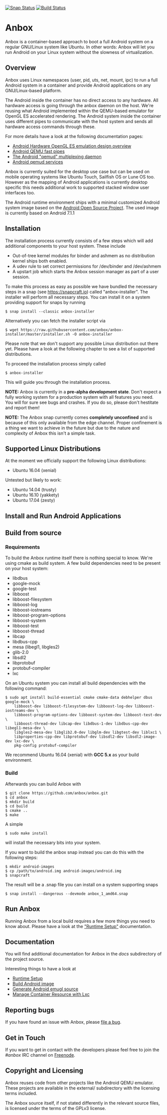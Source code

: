 [![Snap Status](https://build.snapcraft.io/badge/anbox/anbox.svg)](https://build.snapcraft.io/user/anbox/anbox)
[![Build Status](https://travis-ci.org/anbox/anbox.svg?branch=master)](https://travis-ci.org/anbox/anbox)

# Anbox

Anbox is a container-based approach to boot a full Android system on a
regular GNU/Linux system like Ubuntu. In other words: Anbox will let
you run Android on your Linux system without the slowness of
virtualization.

## Overview

Anbox uses Linux namespaces (user, pid, uts, net, mount, ipc) to run a
full Android system in a container and provide Android applications on
any GNU/Linux-based platform.

The Android inside the container has no direct access to any hardware.
All hardware access is going through the anbox daemon on the host. We're
reusing what Android implemented within the QEMU-based emulator for OpenGL
ES accelerated rendering. The Android system inside the container uses
different pipes to communicate with the host system and sends all hardware
access commands through these.

For more details have a look at the following documentation pages:

 * [Android Hardware OpenGL ES emulation design overview](https://android.googlesource.com/platform/external/qemu/+/emu-master-dev/android/android-emugl/DESIGN)
 * [Android QEMU fast pipes](https://android.googlesource.com/platform/external/qemu/+/emu-master-dev/android/docs/ANDROID-QEMU-PIPE.TXT)
 * [The Android "qemud" multiplexing daemon](https://android.googlesource.com/platform/external/qemu/+/emu-master-dev/android/docs/ANDROID-QEMUD.TXT)
 * [Android qemud services](https://android.googlesource.com/platform/external/qemu/+/emu-master-dev/android/docs/ANDROID-QEMUD-SERVICES.TXT)

Anbox is currently suited for the desktop use case but can be used on
mobile operating systems like Ubuntu Touch, Sailfish OS or Lune OS too.
However as the mapping of Android applications is currently desktop specific
this needs additional work to supported stacked window user interfaces too.

The Android runtime environment ships with a minimal customized Android system
image based on the [Android Open Source Project](https://source.android.com/).
The used image is currently based on Android 7.1.1

## Installation

The installation process currently consists of a few steps which will
add additional components to your host system. These include

 * Out-of-tree kernel modules for binder and ashmem as no distribution kernel
   ships both enabled.
 * A udev rule to set correct permissions for /dev/binder and /dev/ashmem
 * A upstart job which starts the Anbox session manager as part of
   a user session.

To make this process as easy as possible we have bundled the necessary
steps in a snap (see https://snapcraft.io) called "anbox-installer". The
installer will perform all necessary steps. You can install it on a system
providing support for snaps by running

```
$ snap install --classic anbox-installer
```

Alternatively you can fetch the installer script via

```
$ wget https://raw.githubusercontent.com/anbox/anbox-installer/master/installer.sh -O anbox-installer
```

Please note that we don't support any possible Linux distribution out there
yet. Please have a look at the following chapter to see a list of supported
distributions.

To proceed the installation process simply called

```
$ anbox-installer
```

This will guide you through the installation process.

**NOTE:** Anbox is currently in a **pre-alpha development state**. Don't expect a
fully working system for a production system with all features you need. You will
for sure see bugs and crashes. If you do so, please don't hestitate and report them!

**NOTE:** The Anbox snap currently comes **completely unconfined** and is because of
this only available from the edge channel. Proper confinement is a thing we want
to achieve in the future but due to the nature and complexity of Anbox this isn't
a simple task.

## Supported Linux Distributions

At the moment we officially support the following Linux distributions:

 * Ubuntu 16.04 (xenial)

Untested but likely to work:

 * Ubuntu 14.04 (trusty)
 * Ubuntu 16.10 (yakkety)
 * Ubuntu 17.04 (zesty)

## Install and Run Android Applications

## Build from source

### Requirements

To build the Anbox runtime itself there is nothing special to know. We're using
cmake as build system. A few build dependencies need to be present on your host
system:

 * libdbus
 * google-mock
 * google-test
 * libboost
 * libboost-filesystem
 * libboost-log
 * libboost-iostreams
 * libboost-program-options
 * libboost-system
 * libboost-test
 * libboost-thread
 * libcap
 * libdbus-cpp
 * mesa (libegl1, libgles2)
 * glib-2.0
 * libsdl2
 * libprotobuf
 * protobuf-compiler
 * lxc

On an Ubuntu system you can install all build dependencies with the following
command:

```
$ sudo apt install build-essential cmake cmake-data debhelper dbus google-mock \
    libboost-dev libboost-filesystem-dev libboost-log-dev libboost-iostreams-dev \
    libboost-program-options-dev libboost-system-dev libboost-test-dev \
    libboost-thread-dev libcap-dev libdbus-1-dev libdbus-cpp-dev libegl1-mesa-dev \
    libgles2-mesa-dev libglib2.0-dev libglm-dev libgtest-dev liblxc1 \
    libproperties-cpp-dev libprotobuf-dev libsdl2-dev libsdl2-image-dev lxc-dev \
    pkg-config protobuf-compiler 
```
We recommend Ubuntu 16.04 (xenial) with **GCC 5.x** as your build environment.


### Build

Afterwards you can build Anbox with

```
$ git clone https://github.com/anbox/anbox.git
$ cd anbox
$ mkdir build
$ cd build
$ cmake ..
$ make
```

A simple

```
$ sudo make install
```

will install the necessary bits into your system.

If you want to build the anbox snap instead you can do this with the following
steps:

```
$ mkdir android-images
$ cp /path/to/android.img android-images/android.img
$ snapcraft
```

The result will be a .snap file you can install on a system supporting snaps

```
$ snap install --dangerous --devmode anbox_1_amd64.snap
```

## Run Anbox

Running Anbox from a local build requires a few more things you need to know
about. Please have a look at the ["Runtime Setup"](docs/runtime-setup.md)
documentation.

## Documentation

You will find additional documentation for Anbox in the *docs* subdirectory
of the project source.

Interesting things to have a look at

 * [Runtime Setup](docs/runtime-setup.md)
 * [Build Android image](docs/build-android.md)
 * [Generate Android emugl source](docs/generate-emugl-source.md)
 * [Manage Container Resource with Lxc](docs/lxc-config.md)

## Reporting bugs

If you have found an issue with Anbox, please [file a bug](https://github.com/anbox/anbox/issues/new).

## Get in Touch

If you want to get in contact with the developers please feel free to join the
*#anbox* IRC channel on [Freenode](https://freenode.net/).

## Copyright and Licensing

Anbox reuses code from other projects like the Android QEMU emulator. These
projects are available in the external/ subdirectory with the licensing terms
included.

The Anbox source itself, if not stated differently in the relevant source files,
is licensed under the terms of the GPLv3 license.
